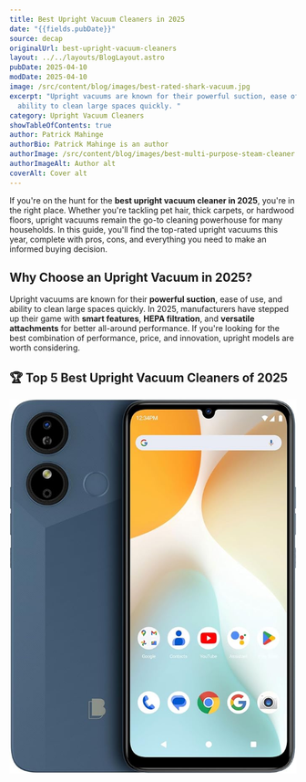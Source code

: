 ```yaml
---
title: Best Upright Vacuum Cleaners in 2025
date: "{{fields.pubDate}}"
source: decap
originalUrl: best-upright-vacuum-cleaners
layout: ../../layouts/BlogLayout.astro
pubDate: 2025-04-10
modDate: 2025-04-10
image: /src/content/blog/images/best-rated-shark-vacuum.jpg
excerpt: "Upright vacuums are known for their powerful suction, ease of use, and
  ability to clean large spaces quickly. "
category: Upright Vacuum Cleaners
showTableOfContents: true
author: Patrick Mahinge
authorBio: Patrick Mahinge is an author
authorImage: /src/content/blog/images/best-multi-purpose-steam-cleaner.jpg
authorImageAlt: Author alt
coverAlt: Cover alt
---
```

If you're on the hunt for the **best upright vacuum cleaner in 2025**, you're in the right place. Whether you're tackling pet hair, thick carpets, or hardwood floors, upright vacuums remain the go-to cleaning powerhouse for many households. In this guide, you'll find the top-rated upright vacuums this year, complete with pros, cons, and everything you need to make an informed buying decision.

## Why Choose an Upright Vacuum in 2025?

Upright vacuums are known for their **powerful suction**, ease of use, and ability to clean large spaces quickly. In 2025, manufacturers have stepped up their game with **smart features**, **HEPA filtration**, and **versatile attachments** for better all-around performance. If you're looking for the best combination of performance, price, and innovation, upright models are worth considering.

## 🏆 Top 5 Best Upright Vacuum Cleaners of 2025



![a very cool phone](src/content/blog/images/bluphone.jpg "a cool phone overall")
